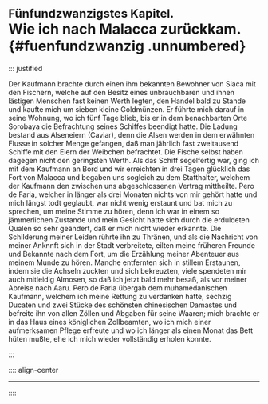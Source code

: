# <small>Fünfundzwanzigstes Kapitel.</small><br />Wie ich nach Malacca zurückkam.{#fuenfundzwanzig .unnumbered}

::: justified

Der Kaufmann brachte durch einen ihm bekannten Bewohner von Siaca mit den
Fischern, welche auf den Besitz eines unbrauchbaren und ihnen lästigen Menschen
fast keinen Werth legten, den Handel bald zu Stande und kaufte mich um sieben
kleine Goldmünzen. Er führte mich darauf in seine Wohnung, wo ich fünf Tage
blieb, bis er in dem benachbarten Orte Sorobaya die Befrachtung seines Schiffes
beendigt hatte. Die Ladung bestand aus Alseneiern (Caviar), denn die Alsen
werden in dem erwähnten Flusse in solcher Menge gefangen, daß man jährlich fast
zweitausend Schiffe mit den Eiern der Weibchen befrachtet. Die Fische selbst
haben dagegen nicht den geringsten Werth. Als das Schiff segelfertig war, ging
ich mit dem Kaufmann an Bord und wir erreichten in drei Tagen glücklich das Fort
von Malacca und begaben uns sogleich zu dem Statthalter, welchem der Kaufmann
den zwischen uns abgeschlossenen Vertrag mittheilte. Pero de Faria, welcher in
länger als drei Monaten nichts von mir gehört hatte und mich längst todt
geglaubt, war nicht wenig erstaunt und bat mich zu sprechen, um meine Stimme zu
hören, denn ich war in einem so jämmerlichen Zustande und mein Gesicht hatte
sich durch die erduldeten Qualen so sehr geändert, daß er mich nicht wieder
erkannte. Die Schilderung meiner Leiden rührte ihn zu Thränen, und als die
Nachricht von meiner Anknnft sich in der Stadt verbreitete, eilten meine
früheren Freunde und Bekannte nach dem Fort, um die Erzählung meiner Abenteuer
aus meinem Munde zu hören. Manche entfernten sich in stillem Erstaunen, indem
sie die Achseln zuckten und sich bekreuzten, viele spendeten mir auch mitleidig
Almosen, so daß ich jetzt bald mehr besaß, als vor meiner Abreise nach Aaru.
Pero de Faria übergab dem muhamedanischen Kaufmann, welchem ich meine Rettung zu
verdanken hatte, sechzig Ducaten und zwei Stücke des schönsten chinesischen
Damastes und befreite ihn von allen Zöllen und Abgaben für seine Waaren; mich
brachte er in das Haus eines königlichen Zollbeamten, wo ich mich einer
aufmerksamen Pflege erfreute und wo ich länger als einen Monat das Bett hüten
mußte, ehe ich mich wieder vollständig erholen konnte.

:::

:::: align-center
****
::::


